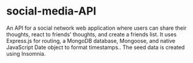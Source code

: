 # social-media-API
An API for a social network web application where users can share their thoughts, react to friends' thoughts, and create a friends list. It uses Express.js for routing, a MongoDB database, Mongoose, and native JavaScript Date object to format timestamps.. The seed data is created using Insomnia. 
